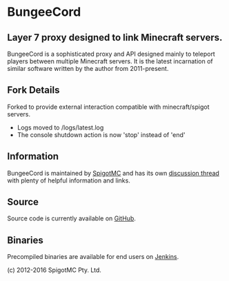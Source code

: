 BungeeCord
==========
Layer 7 proxy designed to link Minecraft servers.
--------------------------------------------------

BungeeCord is a sophisticated proxy and API designed mainly to teleport players between multiple Minecraft servers. It is the latest incarnation of similar software written by the author from 2011-present.

Fork Details
------------
Forked to provide external interaction compatible with minecraft/spigot servers.
- Logs moved to /logs/latest.log
- The console shutdown action is now 'stop' instead of 'end'

Information
-----------
BungeeCord is maintained by [SpigotMC](https://www.spigotmc.org/) and has its own [discussion thread](https://www.spigotmc.org/go/bungeecord) with plenty of helpful information and links.

Source
------
Source code is currently available on [GitHub](https://www.spigotmc.org/go/bungeecord-git).

Binaries
--------
Precompiled binaries are available for end users on [Jenkins](https://www.spigotmc.org/go/bungeecord-dl).

(c) 2012-2016 SpigotMC Pty. Ltd.
